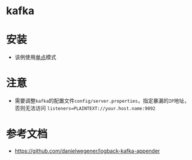 # kafka

# 安装

+ 该例使用[单点](https://github.com/hualuomoli/config/tree/kafka/kafka/single)模式

# 注意

+ 需要调整`kafka`的配置文件`config/server.properties`，指定暴漏的`IP`地址，否则无法访问 `listeners=PLAINTEXT://your.host.name:9092`

# 参考文档
+ https://github.com/danielwegener/logback-kafka-appender